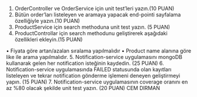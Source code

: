 1. OrderController ve OrderService için unit test’leri yazın.(10 PUAN)
2. Bütün order’ları listeleyen ve aramaya yapacak end-pointi sayfalama özelliğiyle yazın.(10 PUAN)
3. ProductService için search methoduna unit test yazın. (5 PUAN)
4. ProductControllar için search methodunu geliştirerek aşağıdaki özellikleri ekleyin.(15 PUAN)
	 

• Fiyata göre artan/azalan sıralama yapılmalıdır
• Product name alanına göre like ile arama yapılmalıdır.
5. Notification-service uygulamasını mongoDB kullanarak gelen her notification isteğinin kaydedin. 
(25 PUAN)
6. Notification-service uygulamasında FAILED statusunda olan kayıtları listeleyen ve tekrar 
notification gönderme işlemeni deneyen geliştirmeyi yapın. (15 PUAN)
7. Notification-service uygulamasının coverage oranını en az %80 olacak şekilde unit test yazın. 
(20 PUAN)
CEM DIRMAN